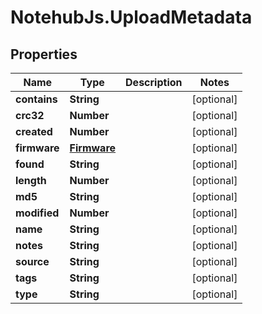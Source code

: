 # NotehubJs.UploadMetadata

## Properties

| Name         | Type                        | Description | Notes      |
| ------------ | --------------------------- | ----------- | ---------- |
| **contains** | **String**                  |             | [optional] |
| **crc32**    | **Number**                  |             | [optional] |
| **created**  | **Number**                  |             | [optional] |
| **firmware** | [**Firmware**](Firmware.md) |             | [optional] |
| **found**    | **String**                  |             | [optional] |
| **length**   | **Number**                  |             | [optional] |
| **md5**      | **String**                  |             | [optional] |
| **modified** | **Number**                  |             | [optional] |
| **name**     | **String**                  |             | [optional] |
| **notes**    | **String**                  |             | [optional] |
| **source**   | **String**                  |             | [optional] |
| **tags**     | **String**                  |             | [optional] |
| **type**     | **String**                  |             | [optional] |
